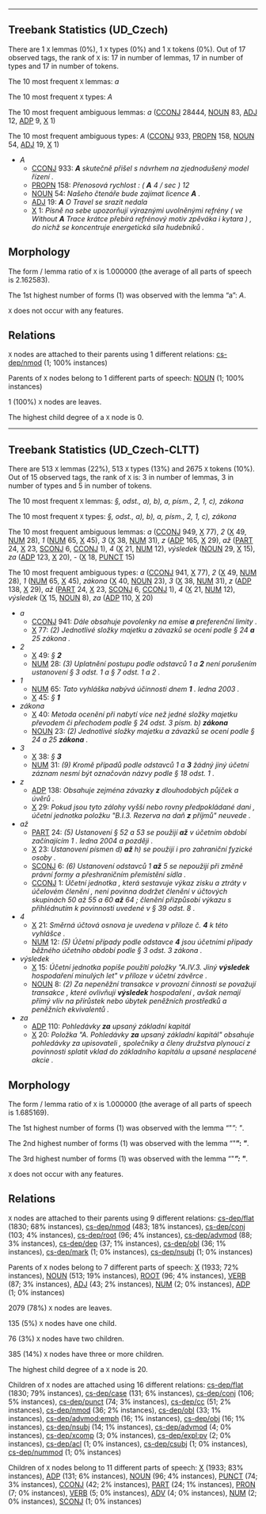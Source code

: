 

--------------------------------------------------------------------------------

## Treebank Statistics (UD_Czech)

There are 1 `X` lemmas (0%), 1 `X` types (0%) and 1 `X` tokens (0%).
Out of 17 observed tags, the rank of `X` is: 17 in number of lemmas, 17 in number of types and 17 in number of tokens.

The 10 most frequent `X` lemmas: <em>a</em>

The 10 most frequent `X` types:  <em>A</em>

The 10 most frequent ambiguous lemmas: <em>a</em> ([CCONJ]() 28444, [NOUN]() 83, [ADJ]() 12, [ADP]() 9, [X]() 1)

The 10 most frequent ambiguous types:  <em>A</em> ([CCONJ]() 933, [PROPN]() 158, [NOUN]() 54, [ADJ]() 19, [X]() 1)


* <em>A</em>
  * [CCONJ]() 933: <em><b>A</b> skutečně přišel s návrhem na zjednodušený model řízení .</em>
  * [PROPN]() 158: <em>Přenosová rychlost : ( <b>A</b> 4 / sec ) 12</em>
  * [NOUN]() 54: <em>Našeho čtenáře bude zajímat licence <b>A</b> .</em>
  * [ADJ]() 19: <em><b>A</b> O Travel se srazit nedala</em>
  * [X]() 1: <em>Písně na sebe upozorňují výraznými uvolněnými refrény ( ve Without <b>A</b> Trace krátce přebírá refrénový motiv zpěváka i kytara ) , do nichž se koncentruje energetická síla hudebníků .</em>

## Morphology

The form / lemma ratio of `X` is 1.000000 (the average of all parts of speech is 2.162583).

The 1st highest number of forms (1) was observed with the lemma “a”: <em>A</em>.

`X` does not occur with any features.


## Relations

`X` nodes are attached to their parents using 1 different relations: [cs-dep/nmod]() (1; 100% instances)

Parents of `X` nodes belong to 1 different parts of speech: [NOUN]() (1; 100% instances)

1 (100%) `X` nodes are leaves.

The highest child degree of a `X` node is 0.



--------------------------------------------------------------------------------

## Treebank Statistics (UD_Czech-CLTT)

There are 513 `X` lemmas (22%), 513 `X` types (13%) and 2675 `X` tokens (10%).
Out of 15 observed tags, the rank of `X` is: 3 in number of lemmas, 3 in number of types and 5 in number of tokens.

The 10 most frequent `X` lemmas: <em>§, odst., a), b), a, písm., 2, 1, c), zákona</em>

The 10 most frequent `X` types:  <em>§, odst., a), b), a, písm., 2, 1, c), zákona</em>

The 10 most frequent ambiguous lemmas: <em>a</em> ([CCONJ]() 949, [X]() 77), <em>2</em> ([X]() 49, [NUM]() 28), <em>1</em> ([NUM]() 65, [X]() 45), <em>3</em> ([X]() 38, [NUM]() 31), <em>z</em> ([ADP]() 165, [X]() 29), <em>až</em> ([PART]() 24, [X]() 23, [SCONJ]() 6, [CCONJ]() 1), <em>4</em> ([X]() 21, [NUM]() 12), <em>výsledek</em> ([NOUN]() 29, [X]() 15), <em>za</em> ([ADP]() 123, [X]() 20), <em>-</em> ([X]() 18, [PUNCT]() 15)

The 10 most frequent ambiguous types:  <em>a</em> ([CCONJ]() 941, [X]() 77), <em>2</em> ([X]() 49, [NUM]() 28), <em>1</em> ([NUM]() 65, [X]() 45), <em>zákona</em> ([X]() 40, [NOUN]() 23), <em>3</em> ([X]() 38, [NUM]() 31), <em>z</em> ([ADP]() 138, [X]() 29), <em>až</em> ([PART]() 24, [X]() 23, [SCONJ]() 6, [CCONJ]() 1), <em>4</em> ([X]() 21, [NUM]() 12), <em>výsledek</em> ([X]() 15, [NOUN]() 8), <em>za</em> ([ADP]() 110, [X]() 20)


* <em>a</em>
  * [CCONJ]() 941: <em>Dále obsahuje povolenky na emise <b>a</b> preferenční limity .</em>
  * [X]() 77: <em>(2) Jednotlivé složky majetku a závazků se ocení podle § 24 <b>a</b> 25 zákona .</em>
* <em>2</em>
  * [X]() 49: <em>§ <b>2</b></em>
  * [NUM]() 28: <em>(3) Uplatnění postupu podle odstavců 1 a <b>2</b> není porušením ustanovení § 3 odst. 1 a § 7 odst. 1 a 2 .</em>
* <em>1</em>
  * [NUM]() 65: <em>Tato vyhláška nabývá účinnosti dnem <b>1</b> . ledna 2003 .</em>
  * [X]() 45: <em>§ <b>1</b></em>
* <em>zákona</em>
  * [X]() 40: <em>Metoda ocenění při nabytí více než jedné složky majetku převodem či přechodem podle § 24 odst. 3 písm. b) <b>zákona</b></em>
  * [NOUN]() 23: <em>(2) Jednotlivé složky majetku a závazků se ocení podle § 24 a 25 <b>zákona</b> .</em>
* <em>3</em>
  * [X]() 38: <em>§ <b>3</b></em>
  * [NUM]() 31: <em>(9) Kromě případů podle odstavců 1 a <b>3</b> žádný jiný účetní záznam nesmí být označován názvy podle § 18 odst. 1 .</em>
* <em>z</em>
  * [ADP]() 138: <em>Obsahuje zejména závazky <b>z</b> dlouhodobých půjček a úvěrů .</em>
  * [X]() 29: <em>Pokud jsou tyto zálohy vyšší nebo rovny předpokládané dani , účetní jednotka položku "B.I.3. Rezerva na daň <b>z</b> příjmů" neuvede .</em>
* <em>až</em>
  * [PART]() 24: <em>(5) Ustanovení § 52 a 53 se použijí <b>až</b> v účetním období začínajícím 1 . ledna 2004 a později .</em>
  * [X]() 23: <em>Ustanovení písmen d) <b>až</b> h) se použijí i pro zahraniční fyzické osoby .</em>
  * [SCONJ]() 6: <em>(6) Ustanovení odstavců 1 <b>až</b> 5 se nepoužijí při změně právní formy a přeshraničním přemístění sídla .</em>
  * [CCONJ]() 1: <em>Účetní jednotka , která sestavuje výkaz zisku a ztráty v účelovém členění , není povinna dodržet členění v účtových skupinách 50 až 55 a 60 <b>až</b> 64 ; členění přizpůsobí výkazu s přihlédnutím k povinnosti uvedené v § 39 odst. 8 .</em>
* <em>4</em>
  * [X]() 21: <em>Směrná účtová osnova je uvedena v příloze č. <b>4</b> k této vyhlášce .</em>
  * [NUM]() 12: <em>(5) Účetní případy podle odstavce <b>4</b> jsou účetními případy běžného účetního období podle § 3 odst. 3 zákona .</em>
* <em>výsledek</em>
  * [X]() 15: <em>Účetní jednotka popíše použití položky "A.IV.3. Jiný <b>výsledek</b> hospodaření minulých let" v příloze v účetní závěrce .</em>
  * [NOUN]() 8: <em>(2) Za nepeněžní transakce v provozní činnosti se považují transakce , které ovlivňují <b>výsledek</b> hospodaření , avšak nemají přímý vliv na přírůstek nebo úbytek peněžních prostředků a peněžních ekvivalentů .</em>
* <em>za</em>
  * [ADP]() 110: <em>Pohledávky <b>za</b> upsaný základní kapitál</em>
  * [X]() 20: <em>Položka "A. Pohledávky <b>za</b> upsaný základní kapitál" obsahuje pohledávky za upisovateli , společníky a členy družstva plynoucí z povinnosti splatit vklad do základního kapitálu a upsané nesplacené akcie .</em>

## Morphology

The form / lemma ratio of `X` is 1.000000 (the average of all parts of speech is 1.685169).

The 1st highest number of forms (1) was observed with the lemma “"*”: <em>"*</em>.

The 2nd highest number of forms (1) was observed with the lemma “"**”: <em>"**</em>.

The 3rd highest number of forms (1) was observed with the lemma “"***”: <em>"***</em>.

`X` does not occur with any features.


## Relations

`X` nodes are attached to their parents using 9 different relations: [cs-dep/flat]() (1830; 68% instances), [cs-dep/nmod]() (483; 18% instances), [cs-dep/conj]() (103; 4% instances), [cs-dep/root]() (96; 4% instances), [cs-dep/advmod]() (88; 3% instances), [cs-dep/dep]() (37; 1% instances), [cs-dep/obl]() (36; 1% instances), [cs-dep/mark]() (1; 0% instances), [cs-dep/nsubj]() (1; 0% instances)

Parents of `X` nodes belong to 7 different parts of speech: [X]() (1933; 72% instances), [NOUN]() (513; 19% instances), [ROOT]() (96; 4% instances), [VERB]() (87; 3% instances), [ADJ]() (43; 2% instances), [NUM]() (2; 0% instances), [ADP]() (1; 0% instances)

2079 (78%) `X` nodes are leaves.

135 (5%) `X` nodes have one child.

76 (3%) `X` nodes have two children.

385 (14%) `X` nodes have three or more children.

The highest child degree of a `X` node is 20.

Children of `X` nodes are attached using 16 different relations: [cs-dep/flat]() (1830; 79% instances), [cs-dep/case]() (131; 6% instances), [cs-dep/conj]() (106; 5% instances), [cs-dep/punct]() (74; 3% instances), [cs-dep/cc]() (51; 2% instances), [cs-dep/nmod]() (36; 2% instances), [cs-dep/obl]() (33; 1% instances), [cs-dep/advmod:emph]() (16; 1% instances), [cs-dep/obj]() (16; 1% instances), [cs-dep/nsubj]() (14; 1% instances), [cs-dep/advmod]() (4; 0% instances), [cs-dep/xcomp]() (3; 0% instances), [cs-dep/expl:pv]() (2; 0% instances), [cs-dep/acl]() (1; 0% instances), [cs-dep/csubj]() (1; 0% instances), [cs-dep/nummod]() (1; 0% instances)

Children of `X` nodes belong to 11 different parts of speech: [X]() (1933; 83% instances), [ADP]() (131; 6% instances), [NOUN]() (96; 4% instances), [PUNCT]() (74; 3% instances), [CCONJ]() (42; 2% instances), [PART]() (24; 1% instances), [PRON]() (7; 0% instances), [VERB]() (5; 0% instances), [ADV]() (4; 0% instances), [NUM]() (2; 0% instances), [SCONJ]() (1; 0% instances)

